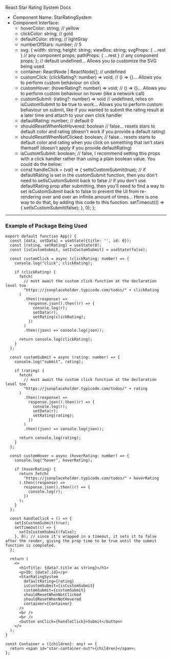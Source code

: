 React Star Rating System Docs

   * Component Name: StarRatingSystem
   * Component Interface:
      *  hoverColor: string; // yellow
      *  clickColor: string; // gold
      *  defaultColor: string; // lightGray
      *  numberOfStars: number; // 5
      *  svg: {
                width: string;
                height: string;
                viewBox: string;
                svgProps: { ...rest } // any component props;
                pathProps: { ...rest } // any component props;
          }; // default undefined... Allows you to customize the SVG being used.
      *  container: ReactNode | ReactNode[]; // undefined
      *  customClick: (clickRating?: number) => void; // () => {}... Allows you to perform custom behaviour on click
      *  customHover: (hoverRating?: number) => void; // () => {}... Allows you to perform custom behaviour on hover (like a network call)
      *  customSubmit: (rating?: number) => void // undefined, relies on isCustomSubmit to be true to work... Allows you to perform custom behaviour on submit, like if you wanted to submit the rating result at a later time and attach to your own click handler
      *  defaultRating: number; // default 0
      *  shouldResetWhenNotHovered: boolean // false... resets stars to default color and rating (doesn't work if you provide a default rating)
      *  shouldResetWhenNotClicked: boolean; // false... resets starts to default color and rating when you click on something that isn't stars themself (doesn't apply if you provide defaultRating)
      *  isCustomSubmit: boolean; // false, I recommend setting this props with a click handler rather than using a plain boolean value. You could do the below:
      *    const handleClick = (val) => {
                setIsCustomSubmit(true); // if defaultRating is set in the customSubmit function, then you don't need to setIsCustomSubmit back to false
                // if you don't use defaultRating prop after submitting, then you'll need to find a way to set isCustomSubmit back to false to prevent the UI from re-rendering over and over an infinite amount of times... Here is one way to do that, by adding this code to this function.
                    setTimeout(() => {
                      setIsCustomSubmit(false);
                    }, 0);
                };


---

### Example of Package Being Used

```
export default function App() {
  const [data, setData] = useState({title: '', id: 0});
  const [rating, setRating] = useState(0);
  const [isCustomSubmit, setIsCustomSubmit] = useState(false);

  const customClick = async (clickRating: number) => {
    console.log("click", clickRating);

    if (clickRating) {
      fetch(
        // must await the custom click function at the declaration level too
        "https://jsonplaceholder.typicode.com/todos/" + clickRating
      )
        .then((response) =>
          response.json().then((r) => {
            console.log(r);
            setData(r);
            setRating(clickRating);
          })
        )
        .then((json) => console.log(json));

      return console.log(clickRating);
    }
  };

  const customSubmit = async (rating: number) => {
    console.log("submit", rating);

    if (rating) {
      fetch(
        // must await the custom click function at the declaration level too
        "https://jsonplaceholder.typicode.com/todos/" + rating
      )
        .then((response) =>
          response.json().then((r) => {
            console.log(r);
            setData(r);
            setRating(rating);
          })
        )
        .then((json) => console.log(json));

      return console.log(rating);
    }
  };

  const customHover = async (hoverRating: number) => {
    console.log("hover", hoverRating);

    if (hoverRating) {
      return fetch(
        "https://jsonplaceholder.typicode.com/todos/" + hoverRating
      ).then((response) =>
        response.json().then((r) => {
          console.log(r);
        })
      );
    }
  };

  const handleClick = () => {
    setIsCustomSubmit(true);
    setTimeout(() => {
      setIsCustomSubmit(false);
    }, 0); // since it's wrapped in a timeout, it sets it to false after the render, giving the prop time to be true until the submit function is completed.
  };

  return (
    <>
      <h1>Title: {data?.title as string}</h1>
      <p>ID: {data?.id}</p>
      <StarRatingSystem
        defaultRating={rating}
        isCustomSubmit={isCustomSubmit}
        customSubmit={customSubmit}
        shouldResetWhenNotClicked
        shouldResetWhenNotHovered
        container={Container}
      />
      <br />
      <br />
      <button onClick={handleClick}>Submit</button>
    </>
  );
}

const Container = ({children}: any) => {
  return <span id="star-container-out">{children}</span>;
};